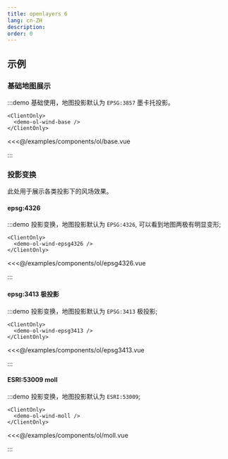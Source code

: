 ```yaml
---
title: openlayers 6
lang: cn-ZH
description: 
order: 0
---
```


## 示例

### 基础地图展示

:::demo 基础使用，地图投影默认为 `EPSG:3857` 墨卡托投影。

```demo
<ClientOnly>
  <demo-ol-wind-base />
</ClientOnly>
```

<<<@/examples/components/ol/base.vue

:::

### 投影变换

此处用于展示各类投影下的风场效果。

#### epsg:4326

:::demo 投影变换，地图投影默认为 `EPSG:4326`, 可以看到地图两极有明显变形;

```demo
<ClientOnly>
  <demo-ol-wind-epsg4326 />
</ClientOnly>
```

<<<@/examples/components/ol/epsg4326.vue

:::

#### epsg:3413 极投影

:::demo 投影变换，地图投影默认为 `EPSG:3413` 极投影;

```demo
<ClientOnly>
  <demo-ol-wind-epsg3413 />
</ClientOnly>
```

<<<@/examples/components/ol/epsg3413.vue

:::

#### ESRI:53009 moll

:::demo 投影变换，地图投影默认为 `ESRI:53009`;

```demo
<ClientOnly>
  <demo-ol-wind-moll />
</ClientOnly>
```

<<<@/examples/components/ol/moll.vue

:::
